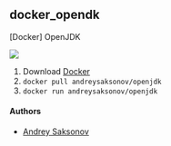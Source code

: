 ## docker_opendk
[Docker] OpenJDK

[![](https://images.microbadger.com/badges/image/andreysaksonov/openjdk.svg)](https://microbadger.com/images/andreysaksonov/openjdk)

1. Download [Docker](https://www.docker.com/community-edition)
2. ```docker pull andreysaksonov/openjdk```
3. ```docker run andreysaksonov/openjdk```

#### Authors
* [Andrey Saksonov](https://saksonov.me)
